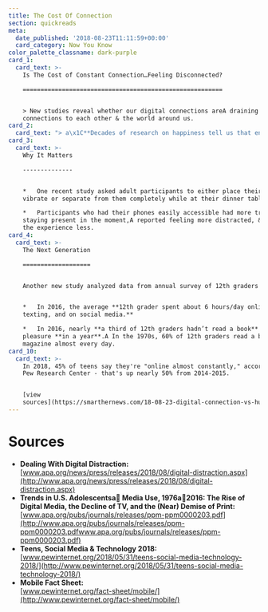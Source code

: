 ```yaml
---
title: The Cost Of Connection
section: quickreads
meta:
  date_published: '2018-08-23T11:11:59+00:00'
  card_category: Now You Know
color_palette_classname: dark-purple
card_1:
  card_text: >-
    Is The Cost of Constant Connection…Feeling Disconnected?

    ========================================================


    > New studies reveal whether our digital connections areA draining our
    connections to each other & the world around us.
card_2:
  card_text: "> a\x1C**Decades of research on happiness tell us that engaging positively with others is critical for our well-being.** Modern technology may be wonderful, but it can … take away from the special moments we have with friends and family in person.a\x1D\n> \n> Ryan Dwyer of the University of British Columbia on his study of smartphone distraction at the dinner table."
card_3:
  card_text: >-
    Why It Matters

    --------------


    *   One recent study asked adult participants to either place their phone on
    vibrate or separate from them completely while at their dinner tables.

    *   Participants who had their phones easily accessible had more trouble
    staying present in the moment,A reported feeling more distracted, & enjoyed
    the experience less.
card_4:
  card_text: >-
    The Next Generation

    ===================


    Another new study analyzed data from annual survey of 12th graders


    *   In 2016, the average **12th grader spent about 6 hours/day online,
    texting, and on social media.**

    *   In 2016, nearly **a third of 12th graders hadn’t read a book** for
    pleasure **in a year**.A In the 1970s, 60% of 12th graders read a book or
    magazine almost every day.
card_10:
  card_text: >-
    In 2018, 45% of teens say they're "online almost constantly," according to
    Pew Research Center - that's up nearly 50% from 2014-2015.


    [view
    sources](https://smarthernews.com/18-08-23-digital-connection-vs-human-connection/)
---
```

Sources
=======

*   **Dealing With Digital Distraction:**  
    [www.apa.org/news/press/releases/2018/08/digital-distraction.aspx](http://www.apa.org/news/press/releases/2018/08/digital-distraction.aspx)
*   **Trends in U.S. Adolescentsa Media Use, 1976a2016: The Rise of Digital Media, the Decline of TV, and the (Near) Demise of Print:**  
    [www.apa.org/pubs/journals/releases/ppm-ppm0000203.pdf](http://www.apa.org/pubs/journals/releases/ppm-ppm0000203.pdfwww.apa.org/pubs/journals/releases/ppm-ppm0000203.pdf)
*   **Teens, Social Media & Technology 2018:**  
    [www.pewinternet.org/2018/05/31/teens-social-media-technology-2018/](http://www.pewinternet.org/2018/05/31/teens-social-media-technology-2018/)
*   **Mobile Fact Sheet:**  
    [www.pewinternet.org/fact-sheet/mobile/](http://www.pewinternet.org/fact-sheet/mobile/)